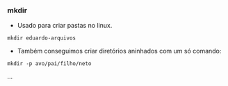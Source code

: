 ### mkdir


- Usado para criar pastas no linux.

``mkdir eduardo-arquivos``


- Também conseguimos criar diretórios aninhados com um só comando:

``mkdir -p avo/pai/filho/neto``

...


